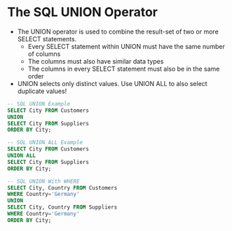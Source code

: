 # The SQL UNION Operator

- The UNION operator is used to combine the result-set of two or more SELECT statements.
  - Every SELECT statement within UNION must have the same number of columns
  - The columns must also have similar data types
  - The columns in every SELECT statement must also be in the same order
- UNION selects only distinct values. Use UNION ALL to also select duplicate values!

```sql
-- SQL UNION Example
SELECT City FROM Customers
UNION
SELECT City FROM Suppliers
ORDER BY City;

-- SQL UNION ALL Example
SELECT City FROM Customers
UNION ALL
SELECT City FROM Suppliers
ORDER BY City;

-- SQL UNION With WHERE
SELECT City, Country FROM Customers
WHERE Country='Germany'
UNION
SELECT City, Country FROM Suppliers
WHERE Country='Germany'
ORDER BY City;
```
